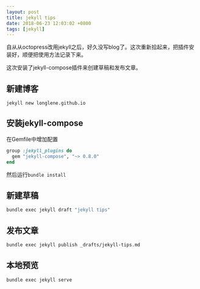 ```yaml
---
layout: post
title: jekyll tips
date: 2018-06-23 12:03:02 +0800
tags: [jekyll]
---
```

自从从octopress改用jekyll之后，好久没写blog了。这次重新拾起来，把插件安装好，顺便把使用方法记录下来。

这次安装了jekyll-compose插件来创建草稿和发布文章。

## 新建博客
`jekyll new longlene.github.io`

## 安装jekyll-compose
在Gemfile中增加配置
```ruby
group :jekyll_plugins do
  gem "jekyll-compose", "~> 0.8.0"
end
```
然后运行`bundle install`

## 新建草稿
```sh
bundle exec jekyll draft "jekyll tips"
```

## 发布文章
```sh
bundle exec jekyll publish _drafts/jekyll-tips.md
```

## 本地预览
```sh
bundle exec jekyll serve
```
